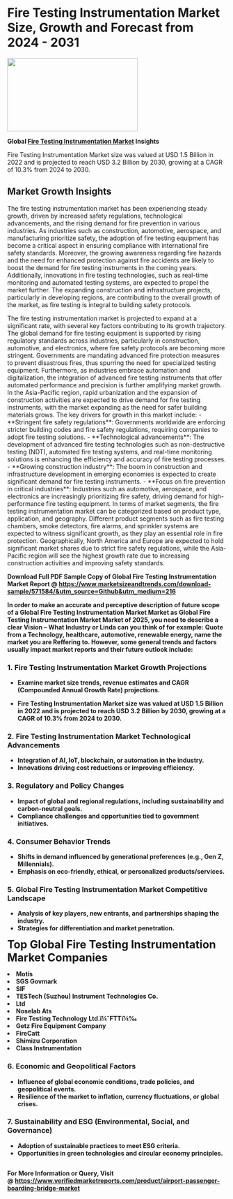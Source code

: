 <H1>Fire Testing Instrumentation Market Size, Growth and Forecast from 2024 - 2031</H1><img class="aligncenter size-medium wp-image-584254" src="https://thirdeyenews.in/wp-content/uploads/2024/09/Global-Market-Research-300x168.jpeg" alt="" width="300" height="168" /><p><strong>Global&nbsp;<a href="https://www.marketsizeandtrends.com/download-sample/571584/&amp;utm_source=Github&utm_medium=216">Fire Testing Instrumentation Market</a> Insights</strong></p><p>Fire Testing Instrumentation Market size was valued at USD 1.5 Billion in 2022 and is projected to reach USD 3.2 Billion by 2030, growing at a CAGR of 10.3% from 2024 to 2030.</p><p><h2>Market Growth Insights</h2> <p>The fire testing instrumentation market has been experiencing steady growth, driven by increased safety regulations, technological advancements, and the rising demand for fire prevention in various industries. As industries such as construction, automotive, aerospace, and manufacturing prioritize safety, the adoption of fire testing equipment has become a critical aspect in ensuring compliance with international fire safety standards. Moreover, the growing awareness regarding fire hazards and the need for enhanced protection against fire accidents are likely to boost the demand for fire testing instruments in the coming years. Additionally, innovations in fire testing technologies, such as real-time monitoring and automated testing systems, are expected to propel the market further. The expanding construction and infrastructure projects, particularly in developing regions, are contributing to the overall growth of the market, as fire testing is integral to building safety protocols.</p> <p><strong></strong></p> <p>The fire testing instrumentation market is projected to expand at a significant rate, with several key factors contributing to its growth trajectory. The global demand for fire testing equipment is supported by rising regulatory standards across industries, particularly in construction, automotive, and electronics, where fire safety protocols are becoming more stringent. Governments are mandating advanced fire protection measures to prevent disastrous fires, thus spurring the need for specialized testing equipment. Furthermore, as industries embrace automation and digitalization, the integration of advanced fire testing instruments that offer automated performance and precision is further amplifying market growth. In the Asia-Pacific region, rapid urbanization and the expansion of construction activities are expected to drive demand for fire testing instruments, with the market expanding as the need for safer building materials grows. The key drivers for growth in this market include: - **Stringent fire safety regulations**: Governments worldwide are enforcing stricter building codes and fire safety regulations, requiring companies to adopt fire testing solutions. - **Technological advancements**: The development of advanced fire testing technologies such as non-destructive testing (NDT), automated fire testing systems, and real-time monitoring solutions is enhancing the efficiency and accuracy of fire testing processes. - **Growing construction industry**: The boom in construction and infrastructure development in emerging economies is expected to create significant demand for fire testing instruments. - **Focus on fire prevention in critical industries**: Industries such as automotive, aerospace, and electronics are increasingly prioritizing fire safety, driving demand for high-performance fire testing equipment. In terms of market segments, the fire testing instrumentation market can be categorized based on product type, application, and geography. Different product segments such as fire testing chambers, smoke detectors, fire alarms, and sprinkler systems are expected to witness significant growth, as they play an essential role in fire protection. Geographically, North America and Europe are expected to hold significant market shares due to strict fire safety regulations, while the Asia-Pacific region will see the highest growth rate due to increasing construction activities and improving safety standards. <p><strong></p><p><span class=""><strong>Download Full PDF Sample Copy of Global Fire Testing Instrumentation Market Report</strong> @ <a href="https://www.marketsizeandtrends.com/download-sample/571584/&amp;utm_source=Github&utm_medium=216" target="_blank">https://www.marketsizeandtrends.com/download-sample/571584/&amp;utm_source=Github&utm_medium=216</a></span></p><p>In order to make an accurate and perceptive description of future scope of a Global&nbsp;Fire Testing Instrumentation Market Market as Global&nbsp;Fire Testing Instrumentation Market Market of 2025, you need to describe a clear Vision &ndash; What Industry or Linda can you think of for example: Quote from a Technology, healthcare, automotive, renewable energy, name the market you are Reffering to. However, some general trends and factors usually impact market reports and their future outlook include:</p><h3>1.&nbsp;<strong>Fire Testing Instrumentation Market Growth Projections</strong></h3><ul><li>Examine market size trends, revenue estimates and CAGR (Compounded Annual Growth Rate) projections.</li><li><p>Fire Testing Instrumentation Market size was valued at USD 1.5 Billion in 2022 and is projected to reach USD 3.2 Billion by 2030, growing at a CAGR of 10.3% from 2024 to 2030.</p></li></ul><h3>2.&nbsp;<strong>Fire Testing Instrumentation Market Technological Advancements</strong></h3><ul><li>Integration of AI, IoT, blockchain, or automation in the industry.</li><li>Innovations driving cost reductions or improving efficiency.</li></ul><h3>3.&nbsp;<strong>Regulatory and Policy Changes</strong></h3><ul><li>Impact of global and regional regulations, including sustainability and carbon-neutral goals.</li><li>Compliance challenges and opportunities tied to government initiatives.</li></ul><h3>4.&nbsp;<strong>Consumer Behavior Trends</strong></h3><ul><li>Shifts in demand influenced by generational preferences (e.g., Gen Z, Millennials).</li><li>Emphasis on eco-friendly, ethical, or personalized products/services.</li></ul><h3>5.&nbsp;<strong>Global Fire Testing Instrumentation Market Competitive Landscape</strong></h3><ul><li>Analysis of key players, new entrants, and partnerships shaping the industry.</li><li>Strategies for differentiation and market penetration.</li></ul><p data-pm-slice="1 1 []"><span style="color: inherit; font-family: inherit; font-size: 25px;">Top Global Fire Testing Instrumentation Market Companies</span></p><div class="" data-test-id=""><p><li>Motis</li><li> SGS Govmark</li><li> SIF</li><li> TESTech (Suzhou) Instrument Technologies Co.</li><li> Ltd</li><li> Noselab Ats</li><li> Fire Testing Technology Ltd.ï¼ˆFTTï¼‰</li><li> Getz Fire Equipment Company</li><li> FireCatt</li><li> Shimizu Corporation</li><li> Class Instrumentation</li></p></div><h3>6.&nbsp;<strong>Economic and Geopolitical Factors</strong></h3><ul><li>Influence of global economic conditions, trade policies, and geopolitical events.</li><li>Resilience of the market to inflation, currency fluctuations, or global crises.</li></ul><h3>7.&nbsp;<strong>Sustainability and ESG (Environmental, Social, and Governance)</strong></h3><ul><li>Adoption of sustainable practices to meet ESG criteria.</li><li>Opportunities in green technologies and circular economy principles.</li></ul><h2><strong style="font-size: 14px;">For More Information or Query, Visit @&nbsp;</strong><a style="background-color: #ffffff; font-size: 14px;" href="https://www.marketsizeandtrends.com/report/fire-testing-instrumentation-market/" target="_blank">https://www.verifiedmarketreports.com/product/airport-passenger-boarding-bridge-market</a></h2>
